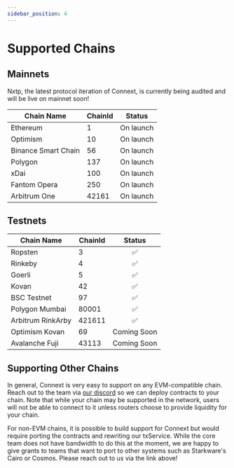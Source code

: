 ```yaml
---
sidebar_position: 4
---
```


# Supported Chains

## Mainnets

Nxtp, the latest protocol iteration of Connext, is currently being audited and will be live on mainnet soon!

| Chain Name          | ChainId  |   Status  |
|---------------------|----------|:---------:|
|       Ethereum      |     1    | On launch |
|       Optimism      |    10    | On launch |
| Binance Smart Chain |    56    | On launch |
|       Polygon       |    137   | On launch |
|         xDai        |    100   | On launch |
|     Fantom Opera    |    250   | On launch |
|     Arbitrum One    |   42161  | On launch |

## Testnets

| Chain Name       | ChainId  |    Status   |
|------------------|----------|:-----------:|
|      Ropsten      |    3    |      ✅      |
|      Rinkeby     |     4    |      ✅      |
|      Goerli      |     5    |      ✅      |
|       Kovan      |    42    |      ✅      |
|    BSC Testnet   |    97    |      ✅     |
|   Polygon Mumbai |   80001  |      ✅     |
| Arbitrum RinkArby|  421611  |      ✅     |
| Optimism Kovan   |    69    | Coming Soon |
|   Avalanche Fuji |   43113  | Coming Soon |

## Supporting Other Chains

In general, Connext is very easy to support on any EVM-compatible chain. Reach out to the team via [our discord](https://chat.connext.network) so we can deploy contracts to your chain. Note that while your chain may be supported in the network, users will not be able to connect to it unless routers choose to provide liquidity for your chain.

For non-EVM chains, it is possible to build support for Connext but would require porting the contracts and rewriting our txService. While the core team does not have bandwidth to do this at the moment, we are happy to give grants to teams that want to port to other systems such as Starkware's Cairo or Cosmos. Please reach out to us via the link above!

